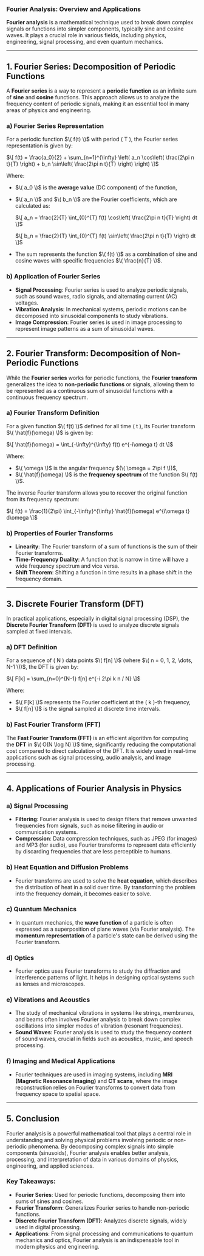 ### **Fourier Analysis: Overview and Applications**

**Fourier analysis** is a mathematical technique used to break down complex signals or functions into simpler components, typically sine and cosine waves. It plays a crucial role in various fields, including physics, engineering, signal processing, and even quantum mechanics.

---

## **1. Fourier Series: Decomposition of Periodic Functions**

A **Fourier series** is a way to represent a **periodic function** as an infinite sum of **sine** and **cosine** functions. This approach allows us to analyze the frequency content of periodic signals, making it an essential tool in many areas of physics and engineering.

### **a) Fourier Series Representation**

For a periodic function $\( f(t) \)$ with period \( T \), the Fourier series representation is given by:

$\[
f(t) = \frac{a_0}{2} + \sum_{n=1}^{\infty} \left( a_n \cos\left( \frac{2\pi n t}{T} \right) + b_n \sin\left( \frac{2\pi n t}{T} \right) \right)
\]$

Where:
- $\( a_0 \)$ is the **average value** (DC component) of the function,
- $\( a_n \)$ and $\( b_n \)$ are the Fourier coefficients, which are calculated as:
  
  $\[
  a_n = \frac{2}{T} \int_{0}^{T} f(t) \cos\left( \frac{2\pi n t}{T} \right) dt
  \]$
  
  $\[
  b_n = \frac{2}{T} \int_{0}^{T} f(t) \sin\left( \frac{2\pi n t}{T} \right) dt
  \]$

- The sum represents the function $\( f(t) \)$ as a combination of sine and cosine waves with specific frequencies $\( \frac{n}{T} \)$.

### **b) Application of Fourier Series**
- **Signal Processing**: Fourier series is used to analyze periodic signals, such as sound waves, radio signals, and alternating current (AC) voltages.
- **Vibration Analysis**: In mechanical systems, periodic motions can be decomposed into sinusoidal components to study vibrations.
- **Image Compression**: Fourier series is used in image processing to represent image patterns as a sum of sinusoidal waves.

---

## **2. Fourier Transform: Decomposition of Non-Periodic Functions**

While the **Fourier series** works for periodic functions, the **Fourier transform** generalizes the idea to **non-periodic functions** or signals, allowing them to be represented as a continuous sum of sinusoidal functions with a continuous frequency spectrum.

### **a) Fourier Transform Definition**

For a given function $\( f(t) \)$ defined for all time \( t \), its Fourier transform $\( \hat{f}(\omega) \)$ is given by:

$\[
\hat{f}(\omega) = \int_{-\infty}^{\infty} f(t) e^{-i\omega t} dt
\]$

Where:
- $\( \omega \)$ is the angular frequency $(\( \omega = 2\pi f \))$,
- $\( \hat{f}(\omega) \)$ is the **frequency spectrum** of the function $\( f(t) \)$.

The inverse Fourier transform allows you to recover the original function from its frequency spectrum:

$\[
f(t) = \frac{1}{2\pi} \int_{-\infty}^{\infty} \hat{f}(\omega) e^{i\omega t} d\omega
\]$

### **b) Properties of Fourier Transforms**
- **Linearity**: The Fourier transform of a sum of functions is the sum of their Fourier transforms.
- **Time-Frequency Duality**: A function that is narrow in time will have a wide frequency spectrum and vice versa.
- **Shift Theorem**: Shifting a function in time results in a phase shift in the frequency domain.

---

## **3. Discrete Fourier Transform (DFT)**

In practical applications, especially in digital signal processing (DSP), the **Discrete Fourier Transform (DFT)** is used to analyze discrete signals sampled at fixed intervals.

### **a) DFT Definition**

For a sequence of \( N \) data points $\( f[n] \)$ (where $\( n = 0, 1, 2, \dots, N-1 \))$, the DFT is given by:

$\[
F[k] = \sum_{n=0}^{N-1} f[n] e^{-i 2\pi k n / N}
\]$

Where:
- $\( F[k] \)$ represents the Fourier coefficient at the \( k \)-th frequency,
- $\( f[n] \)$ is the signal sampled at discrete time intervals.

### **b) Fast Fourier Transform (FFT)**

The **Fast Fourier Transform (FFT)** is an efficient algorithm for computing the **DFT** in $\( O(N \log N) \)$ time, significantly reducing the computational cost compared to direct calculation of the DFT. It is widely used in real-time applications such as signal processing, audio analysis, and image processing.

---

## **4. Applications of Fourier Analysis in Physics**

### **a) Signal Processing**
- **Filtering**: Fourier analysis is used to design filters that remove unwanted frequencies from signals, such as noise filtering in audio or communication systems.
- **Compression**: Data compression techniques, such as JPEG (for images) and MP3 (for audio), use Fourier transforms to represent data efficiently by discarding frequencies that are less perceptible to humans.

### **b) Heat Equation and Diffusion Problems**
- Fourier transforms are used to solve the **heat equation**, which describes the distribution of heat in a solid over time. By transforming the problem into the frequency domain, it becomes easier to solve.

### **c) Quantum Mechanics**
- In quantum mechanics, the **wave function** of a particle is often expressed as a superposition of plane waves (via Fourier analysis). The **momentum representation** of a particle's state can be derived using the Fourier transform.

### **d) Optics**
- Fourier optics uses Fourier transforms to study the diffraction and interference patterns of light. It helps in designing optical systems such as lenses and microscopes.

### **e) Vibrations and Acoustics**
- The study of mechanical vibrations in systems like strings, membranes, and beams often involves Fourier analysis to break down complex oscillations into simpler modes of vibration (resonant frequencies).
- **Sound Waves**: Fourier analysis is used to study the frequency content of sound waves, crucial in fields such as acoustics, music, and speech processing.

### **f) Imaging and Medical Applications**
- Fourier techniques are used in imaging systems, including **MRI (Magnetic Resonance Imaging)** and **CT scans**, where the image reconstruction relies on Fourier transforms to convert data from frequency space to spatial space.

---

## **5. Conclusion**

Fourier analysis is a powerful mathematical tool that plays a central role in understanding and solving physical problems involving periodic or non-periodic phenomena. By decomposing complex signals into simple components (sinusoids), Fourier analysis enables better analysis, processing, and interpretation of data in various domains of physics, engineering, and applied sciences.

### **Key Takeaways**:
- **Fourier Series**: Used for periodic functions, decomposing them into sums of sines and cosines.
- **Fourier Transform**: Generalizes Fourier series to handle non-periodic functions.
- **Discrete Fourier Transform (DFT)**: Analyzes discrete signals, widely used in digital processing.
- **Applications**: From signal processing and communications to quantum mechanics and optics, Fourier analysis is an indispensable tool in modern physics and engineering.
